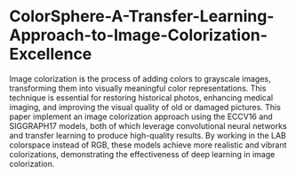# ColorSphere-A-Transfer-Learning-Approach-to-Image-Colorization-Excellence
Image colorization is the process of adding colors to grayscale images, transforming them into visually meaningful color representations. This technique is essential for restoring historical photos, enhancing medical imaging, and improving the visual quality of old or damaged pictures. This paper implement an image colorization approach using the ECCV16 and SIGGRAPH17 models, both of which leverage convolutional neural networks and transfer learning to produce high-quality results. By working in the LAB colorspace instead of RGB, these models achieve more realistic and vibrant colorizations, demonstrating the effectiveness of deep learning in image colorization.
